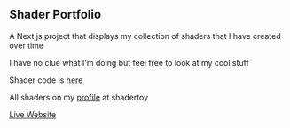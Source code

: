 ## Shader Portfolio

A Next.js project that displays my collection of shaders that I have created over time

I have no clue what I'm doing but feel free to look at my cool stuff

Shader code is [here](src/shaders)

All shaders on my [profile](https://www.shadertoy.com/user/arshakir) at shadertoy

[Live Website](https://arshakir.github.io/shaders)
